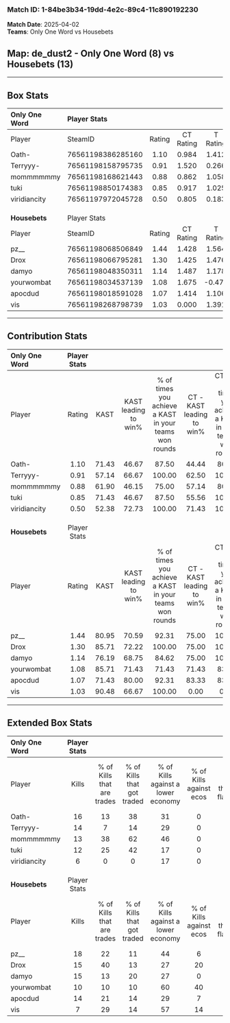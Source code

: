 ### Match ID: 1-84be3b34-19dd-4e2c-89c4-11c890192230  
**Match Date**: 2025-04-02  
**Teams**: Only One Word vs Housebets  

## **Map**: de_dust2 - Only One Word (8) vs Housebets (13)  
---  

## Box Stats  

| **Only One Word** | Player Stats      |        |           |          |       |       |       |         |        |      |     |
| :- | :- | :-: | :-: | :-: | :-: | :-: | :-: | :-: | :-: | :-: | :-: |
| Player            | SteamID           | Rating | CT Rating | T Rating | KAST  |  ADR  | Kills | Assists | Deaths | K/D  | HS% |
| Oath-             | 76561198386285160 |  1.10  |   0.984   |  1.412   | 71.43 | 72.6  |  16   |    1    |   15   | 1.07 | 62  |
| Terryyy-          | 76561198158795735 |  0.91  |   1.520   |  0.266   | 57.14 | 66.6  |  14   |    4    |   15   | 0.93 | 57  |
| mommmmmmy         | 76561198168621443 |  0.88  |   0.862   |  1.058   | 61.90 | 82.8  |  13   |    5    |   18   | 0.72 | 76  |
| tuki              | 76561198850174383 |  0.85  |   0.917   |  1.025   | 71.43 | 59.9  |  12   |    2    |   17   | 0.71 | 50  |
| viridiancity      | 76561197972045728 |  0.50  |   0.805   |  0.183   | 52.38 | 43.3  |   6   |    5    |   14   | 0.43 | 33  |
|                   |                   |        |           |          |       |       |       |         |        |      |     |
|                   |                   |        |           |          |       |       |       |         |        |      |     |
|                   |                   |        |           |          |       |       |       |         |        |      |     |
| **Housebets**     | Player Stats      |        |           |          |       |       |       |         |        |      |     |
| Player            | SteamID           | Rating | CT Rating | T Rating | KAST  |  ADR  | Kills | Assists | Deaths | K/D  | HS% |
| pz__              | 76561198068506849 |  1.44  |   1.428   |  1.564   | 80.95 | 102.8 |  18   |   10    |   13   | 1.38 | 22  |
| Drox              | 76561198066795281 |  1.30  |   1.425   |  1.476   | 85.71 | 67.6  |  15   |    2    |   9    | 1.67 | 66  |
| damyo             | 76561198048350311 |  1.14  |   1.487   |  1.178   | 76.19 | 75.6  |  15   |    4    |   14   | 1.07 | 46  |
| yourwombat        | 76561198034537139 |  1.08  |   1.675   |  -0.471  | 85.71 | 40.1  |  10   |    2    |   6    | 1.67 | 40  |
| apocdud           | 76561198018591028 |  1.07  |   1.414   |  1.106   | 71.43 | 80.6  |  14   |    7    |   15   | 0.93 | 57  |
| vis               | 76561198268798739 |  1.03  |   0.000   |  1.391   | 90.48 | 34.1  |   7   |    2    |   4    | 1.75 | 71  |
---  

## Contribution Stats  

| **Only One Word** | Player Stats |       |                      |                                                        |                           |                                                             |                          |                                                            |
| :- | :-: | :-: | :-: | :-: | :-: | :-: | :-: | :-: |
| Player            |    Rating    | KAST  | KAST leading to win% | % of times you achieve a KAST in your teams won rounds | CT - KAST leading to win% | CT - % of times you achieve a KAST in your teams won rounds | T - KAST leading to win% | T - % of times you achieve a KAST in your teams won rounds |
| Oath-             |     1.10     | 71.43 |        46.67         |                         87.50                          |           44.44           |                            80.00                            |          50.00           |                           100.00                           |
| Terryyy-          |     0.91     | 57.14 |        66.67         |                         100.00                         |           62.50           |                           100.00                            |          75.00           |                           100.00                           |
| mommmmmmy         |     0.88     | 61.90 |        46.15         |                         75.00                          |           57.14           |                            80.00                            |          33.33           |                           66.67                            |
| tuki              |     0.85     | 71.43 |        46.67         |                         87.50                          |           55.56           |                           100.00                            |          33.33           |                           66.67                            |
| viridiancity      |     0.50     | 52.38 |        72.73         |                         100.00                         |           71.43           |                           100.00                            |          75.00           |                           100.00                           |
|                   |              |       |                      |                                                        |                           |                                                             |                          |                                                            |
|                   |              |       |                      |                                                        |                           |                                                             |                          |                                                            |
|                   |              |       |                      |                                                        |                           |                                                             |                          |                                                            |
| **Housebets**     | Player Stats |       |                      |                                                        |                           |                                                             |                          |                                                            |
| Player            |    Rating    | KAST  | KAST leading to win% | % of times you achieve a KAST in your teams won rounds | CT - KAST leading to win% | CT - % of times you achieve a KAST in your teams won rounds | T - KAST leading to win% | T - % of times you achieve a KAST in your teams won rounds |
| pz__              |     1.44     | 80.95 |        70.59         |                         92.31                          |           75.00           |                           100.00                            |          66.67           |                           85.71                            |
| Drox              |     1.30     | 85.71 |        72.22         |                         100.00                         |           75.00           |                           100.00                            |          70.00           |                           100.00                           |
| damyo             |     1.14     | 76.19 |        68.75         |                         84.62                          |           75.00           |                           100.00                            |          62.50           |                           71.43                            |
| yourwombat        |     1.08     | 85.71 |        71.43         |                         71.43                          |           71.43           |                            83.33                            |           0.00           |                            0.00                            |
| apocdud           |     1.07     | 71.43 |        80.00         |                         92.31                          |           83.33           |                            83.33                            |          77.78           |                           100.00                           |
| vis               |     1.03     | 90.48 |        66.67         |                         100.00                         |           0.00            |                            0.00                             |          66.67           |                           100.00                           |
---  

## Extended Box Stats  

| **Only One Word** | Player Stats |                            |                            |                                    |                         |                              |                                 |        |                             |                                     |                          |                               |                            |
| :- | :-: | :-: | :-: | :-: | :-: | :-: | :-: | :-: | :-: | :-: | :-: | :-: | :-: |
| Player            |    Kills     | % of Kills that are trades | % of Kills that got traded | % of Kills against a lower economy | % of Kills against ecos | % of Kills that are flawless | % of Kills that are close duels | Deaths | % of Deaths that get traded | % of Deaths against a lower economy | % of Deaths against ecos | % of Deaths that are flawless | % of Deaths that are close |
| Oath-             |      16      |             13             |             38             |                 31                 |            0            |              81              |                0                |   15   |             13              |                 13                  |            0             |              87               |             7              |
| Terryyy-          |      14      |             7              |             14             |                 29                 |            0            |              57              |                0                |   15   |             13              |                  7                  |            0             |              80               |             0              |
| mommmmmmy         |      13      |             38             |             62             |                 46                 |            0            |              62              |                8                |   18   |             11              |                 11                  |            0             |              72               |             11             |
| tuki              |      12      |             25             |             42             |                 17                 |            0            |              83              |                0                |   17   |             24              |                 18                  |            0             |              65               |             6              |
| viridiancity      |      6       |             0              |             0              |                 17                 |            0            |              83              |                0                |   14   |              7              |                 21                  |            0             |              79               |             7              |
|                   |              |                            |                            |                                    |                         |                              |                                 |        |                             |                                     |                          |                               |                            |
|                   |              |                            |                            |                                    |                         |                              |                                 |        |                             |                                     |                          |                               |                            |
|                   |              |                            |                            |                                    |                         |                              |                                 |        |                             |                                     |                          |                               |                            |
| **Housebets**     | Player Stats |                            |                            |                                    |                         |                              |                                 |        |                             |                                     |                          |                               |                            |
| Player            |    Kills     | % of Kills that are trades | % of Kills that got traded | % of Kills against a lower economy | % of Kills against ecos | % of Kills that are flawless | % of Kills that are close duels | Deaths | % of Deaths that get traded | % of Deaths against a lower economy | % of Deaths against ecos | % of Deaths that are flawless | % of Deaths that are close |
| pz__              |      18      |             22             |             11             |                 44                 |            6            |              78              |                6                |   13   |             15              |                  8                  |            0             |              85               |             0              |
| Drox              |      15      |             40             |             13             |                 27                 |           20            |              60              |                7                |   9    |             67              |                 11                  |            0             |              78               |             0              |
| damyo             |      15      |             13             |             20             |                 27                 |            0            |              87              |                7                |   14   |             43              |                  7                  |            0             |              79               |             7              |
| yourwombat        |      10      |             10             |             10             |                 60                 |           40            |              80              |                0                |   6    |             17              |                 17                  |            0             |              83               |             0              |
| apocdud           |      14      |             21             |             14             |                 29                 |            7            |              71              |               14                |   15   |             40              |                  7                  |            0             |              60               |             0              |
| vis               |      7       |             29             |             14             |                 57                 |           14            |             143              |                0                |   4    |              0              |                 25                  |            0             |              125              |             0              |
